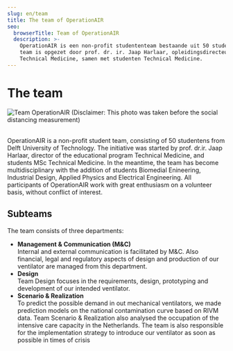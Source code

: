 ```yaml
---
slug: en/team
title: The team of OperationAIR
seo:
  browserTitle: Team of OperationAIR
  description: >-
    OperationAIR is een non-profit studententeam bestaande uit 50 studenten. Het
    team is opgezet door prof. dr. ir. Jaap Harlaar, opleidingsdirecteur van
    Technical Medicine, samen met studenten Technical Medicine.
---
```

# The team

![](/assets/operationair-group.jpg "Team OperationAIR (Disclaimer: This photo was taken before the social distancing measurement)")

\
OperationAIR is a non-profit student team, consisting of 50 studentens from Delft University of Technology. The initiative was started by prof. dr.ir. Jaap Harlaar, director of the educational program Technical Medicine, and students MSc Technical Medicine. In the meantime, the team has become multidisciplinary with the addition of students Biomedial Enineering, Industrial Design, Applied Physics and Electrical Engineering. All participants of OperationAIR work with great enthusiasm on a volunteer basis, without conflict of interest.

## Subteams

The team consists of three departments:

* **Management & Communication (M&C)**\
  Internal and external communication is facilitated by M&C. Also financial, legal and regulatory aspects of design and production of our ventilator are managed from this department.
* **Design**\
  Team Design focuses in the requirements, design, prototyping and development of our intended ventilator.
* **Scenario & Realization**\
  To predict the possible demand in out mechanical ventilators, we made prediction models on the national contamination curve based on RIVM data. Team Scenario & Realization also analysed the occupation of the intensive care capacity in the Netherlands. The team is also responsible for the implementation strategy to introduce our ventilator as soon as possible in times of crisis